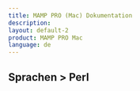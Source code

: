 ```yaml
---
title: MAMP PRO (Mac) Dokumentation
description: 
layout: default-2
product: MAMP PRO Mac
language: de
---
```


## Sprachen > Perl

